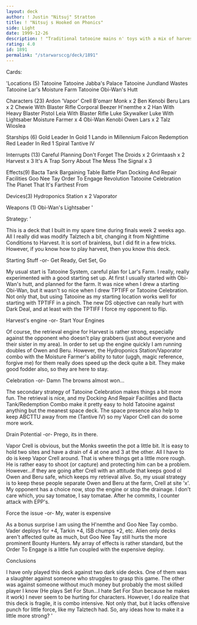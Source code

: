 ```yaml
---
layout: deck
author: ! Justin "Nitsuj" Stratton
title: ! "Nitsuj s Hooked on Phonics"
side: Light
date: 1999-12-26
description: ! "Traditional tatooine mains n' toys with a mix of harvest."
rating: 4.0
id: 1891
permalink: "/starwarsccg/deck/1891"
---
```

Cards: 

'Locations (5)
Tatooine
Tatooine Jabba's Palace
Tatooine Jundland Wastes
Tatooine Lar's Moisture Farm
Tatooine Obi-Wan's Hutt

Characters (23)
Ardon 'Vapor' Crell
B'omarr Monk x 2
Ben Kenobi
Beru Lars x 2
Chewie With Blaster Rifle
Corporal Beezer
H'nemthe x 2
Han With Heavy Blaster Pistol
Leia With Blaster Rifle
Luke Skywalker
Luke With Lightsaber
Moisture Farmer x 4
Obi-Wan Kenobi
Owen Lars x 2
Talz
Wioslea

Starships (6)
Gold Leader In Gold 1
Lando in Millennium Falcon
Redemption
Red Leader In Red 1
Spiral
Tantive IV

Interrupts (13)
Careful Planning
Don't Forget The Droids x 2
Grimtaash x 2
Harvest x 3
It's A Trap
Sorry About The Mess
The Signal x 3

Effects(9)
Bacta Tank
Bargaining Table
Battle Plan
Docking And Repair Facilities
Goo Nee Tay
Order To Engage
Revolution
Tatooine Celebration
The Planet That It's Farthest From

Devices(3)
Hydroponics Station x 2
Vaporator

Weapons (1)
Obi-Wan's Lightsaber
'

Strategy: '

This is a deck that I built in my spare time during finals week 2 weeks ago.  All I really did was modify Talztech a bit, changing it from Nighttime Conditions to Harvest.  It is sort of brainless, but I did fit in a few tricks.  However, if you know how to play harvest, then you know this deck.

Starting Stuff
-or-
Get Ready, Get Set, Go

My usual start is Tatooine System, careful plan for Lar's Farm.  I really, really experimented with a good starting set up.  At first I usually started with Obi-Wan's hutt, and planned for the farm.  It was nice when I drew a starting Obi-Wan, but it wasn't so nice when I drew TPTIFF or Tatooine Celebration.  Not only that, but using Tatooine as my starting location works well for starting with TPTIFF in a pinch.  The new DS objective can really hurt with Dark Deal, and at least with the TPTIFF I force my opponent to flip.

Harvest's engine
-or-
Start Your Engines

Of course, the retrieval engine for Harvest is rather strong, especially against the opponent who doesn't play grabbers (just about everyone and their sister in my area).  In order to set up the engine quickly I am running doubles of Owen and Beru.  However, the Hydroponics Station/Vaporator combo with the Moisture Farmer's ability to tutor (uggh, magic reference, forgive me) for them really does speed up the deck quite a bit.  They make good fodder also, so they are here to stay.

Celebration
-or-
Damn  The browns almost won...

The secondary strategy of Tatooine Celebration makes things a bit more fun.  The retrieval is nice, and my Docking And Repair Facilities and Bacta Tank/Redemption Combo make it pretty easy to hold Tatooine against anything but the meanest space deck.  The space presence also help to keep ABCTTU away from me (Tantive IV) so my Vapor Crell can do some more work.

Drain Potential
-or-
Prego, its in there.

Vapor Crell is obvious, but the Monks sweetin the pot a little bit.  It is easy to hold two sites and have a drain of 4 at one and 3 at the other.  All I have to do is keep Vapor Crell around.  That is where things get a little more rough.  He is rather easy to shoot (or capture) and protecting him can be a problem.  However...if they are going after Crell with an attitude that keeps good ol Owen and Beru safe, which keeps my retrieval alive.	So, my usual strategy is to keep these people separate Owen and Beru at the farm, Crell at site 'x'.  My opponent has a choice now, stop the engine or stop the drainage.  I don't care which, you say tomatoe, I say tomatae.  After he commits, I counter attack with EPP's.

Force the issue
-or-
My, water is expensive

As a bonus surprise I am using the H'nemthe and Goo Nee Tay combo.  Vader deploys for +4, Tarkin +4, ISB chumps +2, etc.  Alien only decks aren't affected quite as much, but Goo Nee Tay still hurts the more prominent Bounty Hunters.  My array of effects is rather standard, but the Order To Engage is a little fun coupled with the expensive deploy.

Conclusions

I have only played this deck against two dark side decks.  One of them was a slaughter against someone who struggles to grasp this game.  The other was against someone without much money but probably the most skilled player I know (He plays Set For Stun...I hate Set For Stun because he makes it work)	I never seem to be hurting for characters.  However, I do realize that this deck is fragile, it is combo intensive.  Not only that, but it lacks offensive punch for little force, like my Talztech had.  So, any ideas how to make it a little more strong?
'
